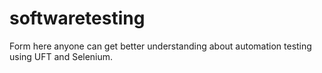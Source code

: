 # softwaretesting
Form here anyone can get better understanding about automation testing using UFT and Selenium.
